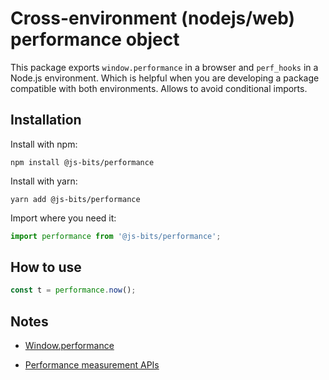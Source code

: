 # Cross-environment (nodejs/web) performance object

This package exports `window.performance` in a browser and `perf_hooks` in a Node.js environment. Which is helpful when you are developing a package compatible with both environments. Allows to avoid conditional imports.

## Installation

Install with npm:

```
npm install @js-bits/performance
```

Install with yarn:

```
yarn add @js-bits/performance
```

Import where you need it:

```javascript
import performance from '@js-bits/performance';
```

## How to use

```javascript
const t = performance.now();
```

## Notes

- [Window.performance](https://developer.mozilla.org/en-US/docs/Web/API/Window/performance)

- [Performance measurement APIs](https://nodejs.org/api/perf_hooks.html)
